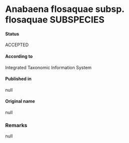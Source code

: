 Anabaena flosaquae subsp. flosaquae SUBSPECIES
=======

#### Status
ACCEPTED

#### According to
Integrated Taxonomic Information System

#### Published in
null

#### Original name
null

### Remarks
null